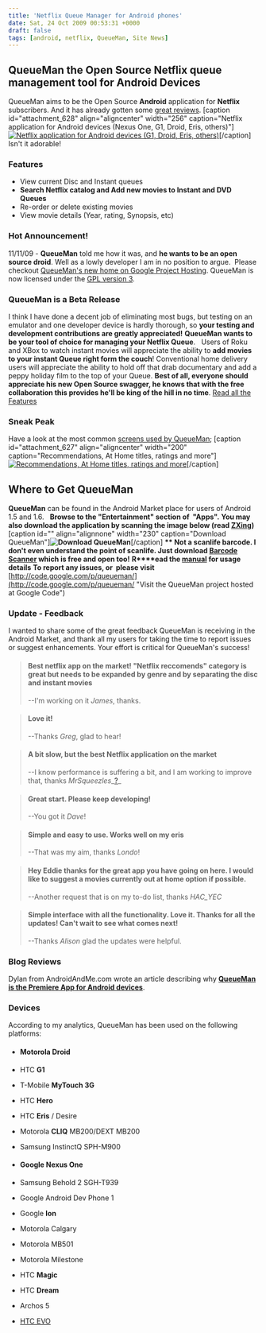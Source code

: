 ```yaml
---
title: 'Netflix Queue Manager for Android phones'
date: Sat, 24 Oct 2009 00:53:31 +0000
draft: false
tags: [android, netflix, QueueMan, Site News]
---
```


QueueMan the Open Source Netflix queue management tool for Android Devices
--------------------------------------------------------------------------

QueueMan aims to be the Open Source **Android** application for **Netflix** subscribers. And it has already gotten some [great reviews](https://blog.edwardawebb.com/site-news/netflix-queue-manager-android-phones#Best_netflix_app_on_the_market!_"Netflix_reccomends"_c "Reviews for Netflix application on Android"). \[caption id="attachment_628" align="aligncenter" width="256" caption="Netflix application for Android devices (Nexus One, G1, Droid, Eris, others)"\][![Netflix application for Android devices (G1, Droid, Eris, others)](https://blog.edwardawebb.com/wp-content/uploads/2009/10/red_bug.png "QueueMan icon")](https://blog.edwardawebb.com/wp-content/uploads/2009/10/red_bug.png)\[/caption\] Isn't it adorable!

### Features

*   View current Disc and Instant queues
*   **Search Netflix catalog and Add new movies to Instant and DVD Queues**
*   Re-order or delete existing movies
*   View movie details (Year, rating, Synopsis, etc)

### Hot Announcement!

11/11/09 - **QueueMan** told me how it was, and **he wants to be an open source droid**. Well as a lowly developer I am in no position to argue.  Please checkout [QueueMan's new home on Google Project Hosting](http://code.google.com/p/queueman/ "QueueMan project page on Google Project Hosting."). QueueMan is now licensed under the [GPL version 3](http://www.gnu.org/licenses/gpl-3.0.txt "Read the full GPL as plain text").

### QueueMan is a Beta Release

I think I have done a decent job of eliminating most bugs, but testing on an emulator and one developer device is hardly thorough, so **your testing and development contributions are greatly appreciated!** **QueueMan wants to be your tool of choice for managing your Netflix Queue**.   Users of Roku and XBox to watch instant movies will appreciate the ability to **add movies to your instant Queue right form the couch**! Conventional home delivery users will appreciate the ability to hold off that drab documentary and add a peppy holiday film to the top of your Queue. **Best of all, everyone should appreciate his new Open Source swagger, he knows that with the free collaboration this provides he'll be king of the hill in no time**. [Read all the Features](http://code.google.com/p/queueman/wiki/FeatureList "Read the up to date list of features")

### Sneak Peak

Have a look at the most common [screens used by QueueMan](http://code.google.com/p/queueman/wiki/ScreenShots "See all the current screen shots"); \[caption id="attachment_627" align="aligncenter" width="200" caption="Recommendations, At Home titles, ratings and more"\][![Recommendations, At Home titles, ratings and more](https://blog.edwardawebb.com/wp-content/uploads/2009/10/recommend_tab_menu-200x300.png "Recommendations Tab in Netflix for Android")](https://blog.edwardawebb.com/wp-content/uploads/2009/10/recommend_tab_menu.png)\[/caption\]

Where to Get QueueMan
---------------------

**QueueMan** can be found in the Android Market place for users of Android 1.5 and 1.6.   **Browse to the "Entertainment" section of  "Apps".** **You may also download the application by scanning the image below (read [ZXing](http://code.google.com/p/zxing/wiki/GetTheReader "Learn how to get a barcode scanner for your phone"))** \[caption id="" align="alignnone" width="230" caption="Download QueueMan"\]****![Download QueueMan](http://chart.apis.google.com/chart?cht=qr&chs=230x230&chl=http%3A%2F%2Fwebbmaster.org/qrit/%3Flinkto%3Dhttp%3A%2F%2Fmarket.android.com%2Fsearch%3Fq%3Dpname%3Aedwardawebb.queueman.core "QueueMan Barcode")****\[/caption\] **\*\* Not a scanlife barcode. I don't even understand the point of scanlife. Just download [Barcode Scanner](http://code.google.com/p/zxing/) which is free and open too!** **R****ead the [manual](http://code.google.com/p/queueman/wiki/Manual "Instructions for use (though you can prolly figure it outt without)") for usage details** **To report any issues, or  please visit** [http://code.google.com/p/queueman/](http://code.google.com/p/queueman/ "Visit the QueueMan project hosted at Google Code")

### Update - Feedback

I wanted to share some of the great feedback QueueMan is receiving in the Android Market, and thank all my users for taking the time to report issues or suggest enhancements. Your effort is critical for QueueMan's success!

> #### Best netflix app on the market! "Netflix reccomends" category is great but needs to be expanded by genre and by separating the disc and instant movies
> 
> --I'm working on it _James_, thanks.

> #### Love it!
> 
> --Thanks _Greg_, glad to hear!

> #### A bit slow, but the best Netflix application on the market
> 
> --I know performance is suffering a bit, and I am working to improve that, thanks _MrSqueezles__[?](http://code.google.com/p/queueman/w/edit/MrSqueezles)_

> #### Great start. Please keep developing!
> 
> --You got it _Dave_!

> #### Simple and easy to use. Works well on my eris
> 
> --That was my aim, thanks _Londo_!

> #### Hey Eddie thanks for the great app you have going on here. I would like to suggest a movies currently out at home option if possible.
> 
> --Another request that is on my to-do list, thanks _HAC_YEC_

> #### Simple interface with all the functionality. Love it. Thanks for all the updates! Can't wait to see what comes next!
> 
> --Thanks _Alison_ glad the updates were helpful.

### Blog Reviews

Dylan from AndroidAndMe.com wrote an article describing why **[QueueMan is the Premiere App for Android devices](http://androidandme.com/2010/04/reviews/queueman-androids-premiere-netflix-management-application "Read Dylan's Review of QueueMan @ AndroidandMe.com")**.

### Devices

According to my analytics, QueueMan has been used on the following platforms:

*   #### Motorola Droid
    
*   HTC **G1**
*   T-Mobile **MyTouch 3G**
*   HTC **Hero**
*   HTC **Eris** / Desire
*   Motorola **CLIQ** MB200/DEXT MB200
*   Samsung InstinctQ SPH-M900
*   #### Google **Nexus One**
    
*   Samsung Behold 2 SGH-T939
*   Google Android Dev Phone 1
*   Google **Ion**
*   Motorola Calgary
*   Motorola MB501
*   Motorola Milestone
*   HTC **Magic**
*   HTC **Dream**
*   Archos 5
*   [HTC EVO](http://evounlocked.com "HTC EVO from Sprint -  tips, tricks and secrets")